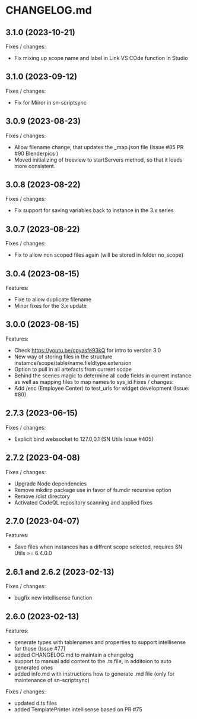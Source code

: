 # CHANGELOG.md
## 3.1.0 (2023-10-21)
Fixes / changes:
  - Fix mixing up scope name and label in Link VS COde function in Studio

## 3.1.0 (2023-09-12)
Fixes / changes:
  - Fix for Miiror in sn-scriptsync

## 3.0.9 (2023-08-23)
Fixes / changes:
  - Allow filename change, that updates the _map.json file (Issue #85 PR #90 Blenderpics )
  - Moved initializing of treeview to startServers method, so that it loads more consistent.

## 3.0.8 (2023-08-22)
Fixes / changes:
  - Fix support for saving variables back to instance in the 3.x series

## 3.0.7 (2023-08-22)
Fixes / changes:
  - Fix to allow non scoped files again (will be stored in folder no_scope)

## 3.0.4 (2023-08-15)
Features:
  - Fixe to allow duplicate filename
  - Minor fixes for the 3.x update

## 3.0.0 (2023-08-15)
Features:
  - Check https://youtu.be/cpyasfe93kQ for intro to version 3.0
  - New way of storing files in the structure instamce/scope/table/name.fieldtype.extension
  - Option to pull in all artefacts from current scope
  - Behind the scenes magic to determine all code fields in current instance as well as mapping files to map names to sys_id
Fixes / changes:
  - Add /esc (Employee Center) to test_urls for widget development (Issue: #80)

## 2.7.3 (2023-06-15)
Fixes / changes:
  - Explicit bind websocket to 127.0,0.1 (SN Utils Issue #405)

## 2.7.2 (2023-04-08)
Fixes / changes:
  - Upgrade Node dependencies
  - Remove mkdirp package use in favor of fs.mdir recursive option
  - Remove /dist directory
  - Activated CodeQL repository scanning and applied fixes

## 2.7.0 (2023-04-07)
Features:
  - Save files when instances has a diffrent scope selected, requires SN Utils >= 6.4.0.0

## 2.6.1 and 2.6.2 (2023-02-13)
Fixes / changes:
  - bugfix new intellisense function
  
## 2.6.0 (2023-02-13)
Features:
  - generate types with tablenames and properties to support intellisense for those (Issue #77)
  - added CHANGELOG.md to maintain a changelog 
  - support to manual add content to the .ts file, in additoion to auto generated ones
  - added info.md with instructions how to generate .md file (only for maintenance of sn-scriptsync)

Fixes / changes:
  - updated d.ts files
  - added TemplatePrinter intellisense based on PR #75

